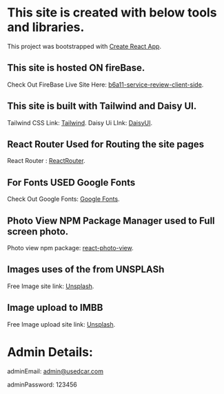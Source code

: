 # This site is created with below tools and libraries.

This project was bootstrapped with [Create React App](https://github.com/facebook/create-react-app).

## This site is hosted ON fireBase.

Check Out FireBase Live Site Here: [b6a11-service-review-client-side](https://dentist-service-assignment.web.app/).

## This site is built with Tailwind and Daisy UI.

Tailwind CSS Link: [Tailwind](https://tailwindcss.com/).
Daisy Ui LInk: [DaisyUI](https://daisyui.com/).

## React Router Used for Routing the site pages

React Router : [ReactRouter](https://reactrouter.com/en/main).

## For Fonts USED Google Fonts

Check Out Google Fonts: [Google Fonts](https://fonts.google.com/about).

## Photo View NPM Package Manager used to Full screen photo.

Photo view npm package: [react-photo-view](https://react-photo-view.vercel.app/en-US).

## Images uses of the from UNSPLASh

Free Image site link: [Unsplash](https://unsplash.com/).

## Image upload to IMBB

Free Image upload site link: [Unsplash](https://imgbb.com/).

# Admin Details:

adminEmail: admin@usedcar.com

adminPassword: 123456
